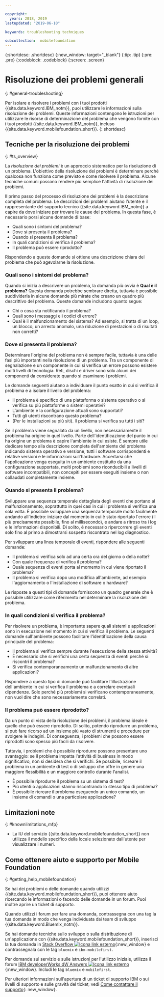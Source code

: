 ```yaml
---

copyright:
  years: 2018, 2019
lastupdated: "2019-06-10"

keywords: troubleshooting techniques

subcollection:  mobilefoundation
---
```


{:shortdesc: .shortdesc}
{:new_window: target="_blank"}
{:tip: .tip}
{:pre: .pre}
{:codeblock: .codeblock}
{:screen: .screen}

# Risoluzione dei problemi generali
{: #general-troubleshooting}

Per isolare e risolvere i problemi con i tuoi prodotti {{site.data.keyword.IBM_notm}}, puoi utilizzare le informazioni sulla risoluzione dei problemi. Queste informazioni contengono le istruzioni per utilizzare le risorse di determinazione del problema che vengono fornite con i tuoi prodotti {{site.data.keyword.IBM_notm}}, incluso {{site.data.keyword.mobilefoundation_short}}.
{: shortdesc}

## Tecniche per la risoluzione dei problemi
{: #ts_overview}

La *risoluzione dei problemi* è un approccio sistematico per la risoluzione di un problema. L'obiettivo della risoluzione dei problemi è determinare perché qualcosa non funziona come previsto e come risolvere il problema. Alcune tecniche comuni possono rendere più semplice l'attività di risoluzione dei problemi.

Il primo passo del processo di risoluzione dei problemi è la descrizione completa del problema. Le descrizioni dei problemi aiutano l'utente e il rappresentante del supporto tecnico {{site.data.keyword.IBM_notm}} a capire da dove iniziare per trovare le cause del problema. In questa fase, è necessario porsi alcune domande di base:

- Quali sono i sintomi del problema?
- Dove si presenta il problema?
- Quando si presenta il problema?
- In quali condizioni si verifica il problema?
- Il problema può essere riprodotto?

Rispondendo a queste domande si ottiene una descrizione chiara del problema che può agevolarne la risoluzione.

### Quali sono i sintomi del problema?

Quando si inizia a descrivere un problema, la domanda più ovvia è **Qual è il problema?** Questa domanda potrebbe sembrare diretta, tuttavia è possibile suddividerla in alcune domande più mirate che creano un quadro più descrittivo del problema. Queste domande includono quanto segue:

- Chi o cosa sta notificando il problema?
- Quali sono i messaggi e i codici di errore?
- Qual è il malfunzionamento del sistema? Ad esempio, si tratta di un loop, un blocco, un arresto anomalo, una riduzione di prestazioni o di risultati non corretti?

### Dove si presenta il problema?

Determinare l'origine del problema non è sempre facile, tuttavia è una delle fasi più importanti nella risoluzione di un problema. Tra un componente di segnalazione e un componente in cui si verifica un errore possono esistere molti livelli di tecnologia. Reti, dischi e driver sono solo alcuni dei componenti da considerate quando si esaminano i problemi.

Le domande seguenti aiutano a individuare il punto esatto in cui si verifica il problema e a isolare il livello del problema:

- Il problema è specifico di una piattaforma o sistema operativo o si verifica su più piattaforme o sistemi operativi?
- L'ambiente e la configurazione attuali sono supportati?
- Tutti gli utenti riscontrano questo problema?
- (Per le installazioni su più siti). Il problema si verifica su tutti i siti?

Se il problema viene segnalato da un livello, non necessariamente il problema ha origine in quel livello. Parte dell'identificazione del punto in cui ha origine un problema è capire l'ambiente in cui esiste. È sempre utile dedicare tempo alla descrizione completa dell'ambiente del problema indicando sistema operativo e versione, tutti i software corrispondenti e relative versioni e le informazioni sull'hardware. Accertarsi che l'applicazione venga eseguita in un ambiente costituito da una configurazione supportata, molti problemi sono riconducibili a livelli di software incompatibili, non concepiti per essere eseguiti insieme o non collaudati completamente insieme.

### Quando si presenta il problema?

Sviluppare una sequenza temporale dettagliata degli eventi che portano al malfunzionamento, soprattutto in quei casi in cui il problema si verifica una sola volta. È possibile sviluppare una sequenza temporale molto facilmente andando all'indietro: iniziare dal momento in cui è stato riportato l'errore (il più precisamente possibile, fino al millisecondo), e andare a ritroso tra i log e le informazioni disponibili. Di solito, è necessario ripercorrere gli eventi solo fino al primo a dimostrarsi sospetto riscontrato nel log diagnostico.

Per sviluppare una linea temporale di eventi, rispondere alle seguenti domande:

- Il problema si verifica solo ad una certa ora del giorno o della notte?
- Con quale frequenza di verifica il problema?
- Quale sequenza di eventi porta al momento in cui viene riportato il problema?
- Il problema si verifica dopo una modifica all'ambiente, ad esempio l'aggiornamento o l'installazione di software o hardware?

Le risposte a questi tipi di domande forniscono un quadro generale che è possibile utilizzare come riferimento nel determinare la risoluzione del problema.

### In quali condizioni si verifica il problema?

Per risolvere un problema, è importante sapere quali sistemi e applicazioni sono in esecuzione nel momento in cui si verifica il problema. Le seguenti domande sull'ambiente possono facilitare l'identificazione della causa principale del problema:

- Il problema si verifica sempre durante l'esecuzione della stessa attività?
- È necessario che si verifichi una certa sequenza di eventi perché si riscontri il problema?
- Si verifica contemporaneamente un malfunzionamento di altre applicazioni?

Rispondere a questo tipo di domande può facilitare l'illustrazione dell'ambiente in cui si verifica il problema e a correlare eventuali dipendenze. Solo perché più problemi si verificano contemporaneamente, non vuol dire che sono necessariamente correlati.

### Il problema può essere riprodotto?

Da un punto di vista della risoluzione dei problemi, il problema ideale è quello che può essere riprodotto. Di solito, potendo riprodurre un problema, si può fare ricorso ad un insieme più vasto di strumenti e procedure per svolgere le indagini. Di conseguenza, i problemi che possono essere riprodotti sono spesso più facili da risolvere.

Tuttavia, i problemi che è possibile riprodurre possono presentare uno svantaggio: se il problema impatta l'attività di business in modo significativo, non si desidera che si verifichi. Se possibile, ricreare il problema in un ambiente di test o di sviluppo che offre in genere una maggiore flessibilità e un maggiore controllo durante l'analisi.

- È possibile riprodurre il problema su un sistema di test?
- Più utenti o applicazioni stanno riscontrando lo stesso tipo di problema?
- È possibile ricreare il problema eseguendo un unico comando, un insieme di comandi o una particolare applicazione?


##  Limitazioni note
{: #knownlimitations_mfp}

* La IU del servizio {{site.data.keyword.mobilefoundation_short}} non utilizza il modello specifico della locale selezionato dall'utente per visualizzare i numeri.

## Come ottenere aiuto e supporto per Mobile Foundation
{: #getting_help_mobilefoundation}

Se hai dei problemi o delle domande quando utilizzi {{site.data.keyword.mobilefoundation_short}}, puoi ottenere aiuto ricercando le informazioni o facendo delle domande in un forum. Puoi inoltre aprire un ticket di supporto.

Quando utilizzi i forum per fare una domanda, contrassegna con una tag la tua domanda in modo che venga individuata dai team di sviluppo {{site.data.keyword.Bluemix_notm}}.

Se hai domande tecniche sullo sviluppo o sulla distribuzione di un'applicazione con {{site.data.keyword.mobilefoundation_short}}, inserisci la tua domanda in [Stack Overflow ![Icona link esterno](../../icons/launch-glyph.svg "Icona link esterno")](http://stackoverflow.com/search?q=ibm-mobilefirst+bluemix){:new_window} e contrassegnala con le tag `bluemix` e `ibm-mobilefirst`.

Per domande sul servizio e sulle istruzioni per l'utilizzo iniziale, utilizza il forum [IBM developerWorks dW Answers ![Icona link esterno](../../icons/launch-glyph.svg "Icona link esterno")](https://developer.ibm.com/answers/topics/mobilefirst/?smartspace=bluemix){:new_window}. Includi le tag `bluemix` e  `mobilefirst`.

Per ulteriori informazioni sull'apertura di un ticket di supporto IBM o sui livelli di supporto e sulle gravità del ticket, vedi [Come contattare il supporto](https://cloud.ibm.com/docs/get-support?topic=get-support-getting-customer-support){: new_window}.
